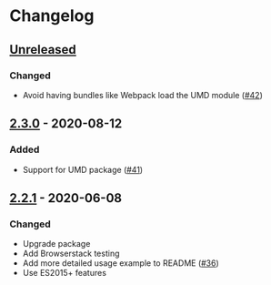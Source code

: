 # Changelog

## [Unreleased][]

### Changed

-   Avoid having bundles like Webpack load the UMD module
    ([#42](https://github.com/niksy/throttle-debounce/pull/42))

## [2.3.0][] - 2020-08-12

### Added

-   Support for UMD package
    ([#41](https://github.com/niksy/throttle-debounce/pull/41))

## [2.2.1][] - 2020-06-08

### Changed

-   Upgrade package
-   Add Browserstack testing
-   Add more detailed usage example to README
    ([#36](https://github.com/niksy/throttle-debounce/pull/36))
-   Use ES2015+ features

[unreleased]: https://github.com/niksy/throttle-debounce/compare/v2.2.1...HEAD
[2.2.1]: https://github.com/niksy/throttle-debounce/tree/v2.2.1
[unreleased]: https://github.com/niksy/throttle-debounce/compare/v2.3.0...HEAD
[2.3.0]: https://github.com/niksy/throttle-debounce/tree/v2.3.0
